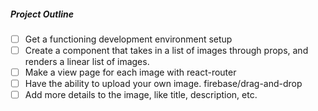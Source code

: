 ##### Project Outline
- [ ] Get a functioning development environment setup
- [ ] Create a component that takes in a list of images through props, and renders a linear list of images.
- [ ] Make a view page for each image with react-router
- [ ] Have the ability to upload your own image. firebase/drag-and-drop
- [ ] Add more details to the image, like title, description, etc.
